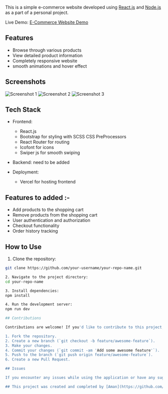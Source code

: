 This is a simple e-commerce website developed using [React.js](https://reactjs.org/) and [Node.js](https://nodejs.org/) as a part of a personal project.

Live Demo: [E-Commerce Website Demo](https://e-commerce-amanabhishek.vercel.app/)

## Features

- Browse through various products
- View detailed product information
- Completely responsive website
- smooth animations and hover effect

## Screenshots

![Screenshot 1](/screenshots/screenshot1.png)
![Screenshot 2](/screenshots/screenshot2.png)
![Screenshot 3](/screenshots/screenshot3.png)

## Tech Stack

- Frontend:
  - React.js
  - Bootstrap for styling with SCSS CSS PreProcessors
  - React Router for routing
  - Icofont for icons
  - Swiper js for smooth swiping

- Backend:
  need to be added 
- Deployment:
  - Vercel for hosting frontend

## Features to added :-
- Add products to the shopping cart
- Remove products from the shopping cart
- User authentication and authorization
- Checkout functionality
- Order history tracking

## How to Use

1. Clone the repository:

```bash
git clone https://github.com/your-username/your-repo-name.git

2. Navigate to the project directory:
cd your-repo-name

3. Install dependencies:
npm install

4. Run the development server:
npm run dev

## Contributions

Contributions are welcome! If you'd like to contribute to this project, please follow these steps:

1. Fork the repository.
2. Create a new branch (`git checkout -b feature/awesome-feature`).
3. Make your changes.
4. Commit your changes (`git commit -am 'Add some awesome feature'`).
5. Push to the branch (`git push origin feature/awesome-feature`).
6. Create a new Pull Request.

## Issues

If you encounter any issues while using the application or have any suggestions for improvement, please feel free to open an issue on the [GitHub repository](https://github.com/your-username/E-commerce-website-Aman-Abhishek/issues).

## This project was created and completed by [Aman](https://github.com/AmanYadav1419) and [Abhishek](https://github.com/abhishek172003).

